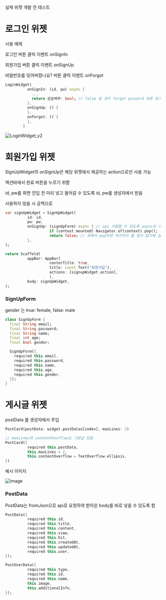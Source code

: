 실제 위젯 개발 전 테스트
# 로그인 위젯

사용 예제

로그인 버튼 클릭 이벤트 onSignIn

회원가입 버튼 클릭 이벤트 onSignUp

비밀번호를 잊어버렸나요? 버튼 클릭 이벤트 onForgot

``` dart
LoginWidget(
          onSignIn: (id, pw) async {
            ...
            return 성공여부: bool; // false 일 경우 forgot pssword 버튼 표시
          },
          onSignUp: () {
          },
          onForgot: () {
          },
        )
```

![LoginWidget_v2](https://github.com/zeesooho/widget_test/assets/25339188/8621396a-6f4e-4eba-93c0-15b0f91d3934)


# 회원가입 위젯

SignUpWidget의 onSignUp은 해당 위젯에서 제공하는 action으로만 사용 가능

액션바에서 완료 버튼을 누르기 위함

id, pw를 화면 진입 전 미리 넣고 들어갈 수 있도록 id, pw를 생성자에서 받음

사용하지 않을 시 공백으로

``` dart
var signUpWidget = SignUpWidget(
          id: id,
          pw: pw,
          onSignUp: (signUpForm) async { // api 사용할 수 있도록 async로 사용
                    if (context.mounted) Navigator.of(context).pop();
                    return false; // 위에서 pop하면 여기까지 올 일이 없기에 실패 시 return 하도록 함
          },
);

return Scaffold(
          appBar: AppBar(
                    centerTitle: true,
                    title: const Text("회원가입"),
                    actions: [signupWidget.action],
                    ),
          body: signUpWidget,
);
```

### SignUpForm

gender 는 true: female, false: male

``` dart
class SignUpForm {
  final String email;
  final String password;
  final String name;
  final int age;
  final bool gender;

  SignUpForm({
    required this.email,
    required this.password,
    required this.name,
    required this.age,
    required this.gender,
  });
}
```


# 게시글 위젯

postData 를 생성자에서 주입

``` dart
PostCard(postData: widget.postDatas[index], maxLines: 2)

// maxLines와 contentOverFlow는 기본값 있음
PostCard({
          required this.postData,
          this.maxLines = 2,
          this.contentOverflow = TextOverflow.ellipsis,
})
```

예시 이미지

![image](https://github.com/zeesooho/widget_test/assets/25339188/803da356-800d-4c40-ad9d-574cc611af82)

### PostData

PostData는 fromJson으로 api로 요청하여 받아온 body를 바로 넣을 수 있도록 함

```dart
PostData({
          required this.id,
          required this.title,
          required this.content,
          required this.view,
          required this.hit,
          required this.createdAt,
          required this.updatedAt,
          required this.user,
});

PostUserData({
          required this.type,
          required this.id,
          required this.name,
          this.image,
          this.additionalInfo,
});
```
